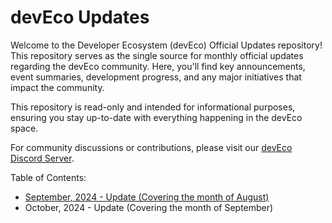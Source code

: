 # devEco Updates

Welcome to the Developer Ecosystem (devEco) Official Updates repository! This repository serves as the single source for monthly official updates regarding the devEco community. Here, you'll find key announcements, event summaries, development progress, and any major initiatives that impact the community.

This repository is read-only and intended for informational purposes, ensuring you stay up-to-date with everything happening in the devEco space.

For community discussions or contributions, please visit our [devEco Discord Server](https://discord.gg/deveco).

Table of Contents:
* [September, 2024 - Update (Covering the month of August)](2024deveco-september.md)
* October, 2024 - Update (Covering the month of September)
